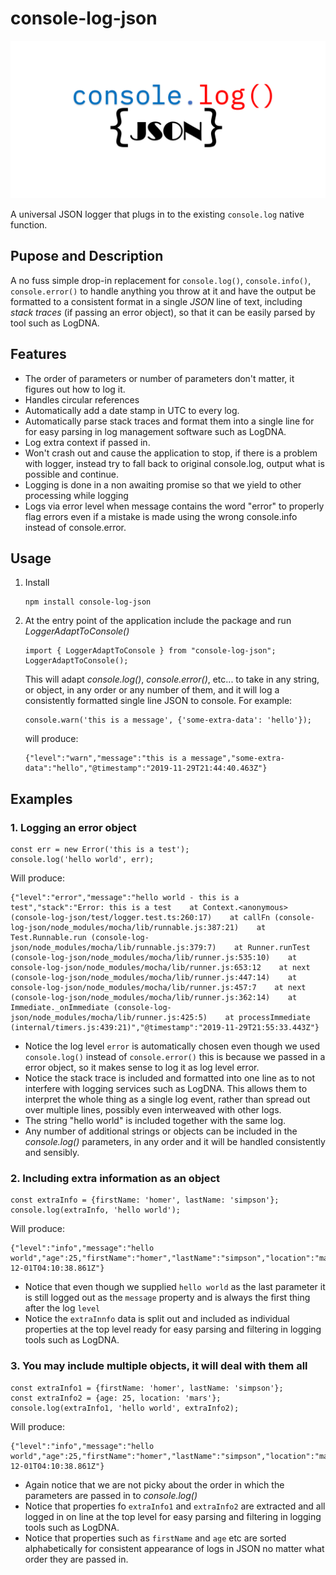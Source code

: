 # console-log-json
![title](docs/images/console-log-json-image.png)

A universal JSON logger that plugs in to the existing `console.log` native function.

## Pupose and Description
A no fuss simple drop-in replacement for `console.log()`, `console.info()`, 
`console.error()` to handle anything you throw at it and have the 
output be formatted to a consistent format in a single *JSON* line of text, including *stack traces* (if passing an error object), 
so that it can be easily parsed by tool such as LogDNA.

## Features
- The order of parameters or number of parameters don't matter, it figures out how to log it.
- Handles circular references
- Automatically add a date stamp in UTC to every log.
- Automatically parse stack traces and format them into a single line for for easy parsing in log management software such as LogDNA.
- Log extra context if passed in.
- Won't crash out and cause the application to stop, if there is a problem with logger, instead try to fall back to original console.log, output what is possible and continue. 
- Logging is done in a non awaiting promise so that we yield to other processing while logging
- Logs via error level when message contains the word "error" to properly flag errors even if a mistake is made using the wrong console.info instead of console.error.

## Usage

1. Install
    ```
    npm install console-log-json
    ```
2. At the entry point of the application include the package and run *LoggerAdaptToConsole()*
    ```
    import { LoggerAdaptToConsole } from "console-log-json";
    LoggerAdaptToConsole();
    ```
    This will adapt *console.log()*, *console.error()*, etc... to take in any string, or object, in any order or any number of them, and it will log a consistently formatted single line JSON to console.
    For example:
    ```
    console.warn('this is a message', {'some-extra-data': 'hello'});
    ```
    will produce:
    ```
    {"level":"warn","message":"this is a message","some-extra-data":"hello","@timestamp":"2019-11-29T21:44:40.463Z"}
    ```

## Examples

### 1. Logging an error object
   ```
   const err = new Error('this is a test');
   console.log('hello world', err);
   ```
   Will produce:
   ```
   {"level":"error","message":"hello world - this is a test","stack":"Error: this is a test    at Context.<anonymous> (console-log-json/test/logger.test.ts:260:17)    at callFn (console-log-json/node_modules/mocha/lib/runnable.js:387:21)    at Test.Runnable.run (console-log-json/node_modules/mocha/lib/runnable.js:379:7)    at Runner.runTest (console-log-json/node_modules/mocha/lib/runner.js:535:10)    at console-log-json/node_modules/mocha/lib/runner.js:653:12    at next (console-log-json/node_modules/mocha/lib/runner.js:447:14)    at console-log-json/node_modules/mocha/lib/runner.js:457:7    at next (console-log-json/node_modules/mocha/lib/runner.js:362:14)    at Immediate._onImmediate (console-log-json/node_modules/mocha/lib/runner.js:425:5)    at processImmediate (internal/timers.js:439:21)","@timestamp":"2019-11-29T21:55:33.443Z"}
   ```
   - Notice the log level `error` is automatically chosen even though we used `console.log()` instead of `console.error()` this is because we passed in a error object, so it makes sense to log it as log level error.
   - Notice the stack trace is included and formatted into one line as to not interfere with logging services such as LogDNA.  This allows them to interpret the whole thing as a single log event, rather than spread out over multiple lines, possibly even interweaved with other logs.
   - The string "hello world" is included together with the same log.
   - Any number of additional strings or objects can be included in the *console.log()* parameters, in any order and it will be handled consistently and sensibly.

### 2. Including extra information as an object
   ```
   const extraInfo = {firstName: 'homer', lastName: 'simpson'};
   console.log(extraInfo, 'hello world');
   ```
   Will produce:
   ```
   {"level":"info","message":"hello world","age":25,"firstName":"homer","lastName":"simpson","location":"mars","@timestamp":"2019-12-01T04:10:38.861Z"}
   ```
   - Notice that even though we supplied `hello world` as the last parameter it is still logged out as the `message` property and is always the first thing after the log `level`
   - Notice the `extraInnfo` data is split out and included as individual properties at the top level ready for easy parsing and filtering in logging tools such as LogDNA.

### 3. You may include multiple objects, it will deal with them all
   ```
   const extraInfo1 = {firstName: 'homer', lastName: 'simpson'};
   const extraInfo2 = {age: 25, location: 'mars'};
   console.log(extraInfo1, 'hello world', extraInfo2);
   ```
   Will produce:
   ```
   {"level":"info","message":"hello world","age":25,"firstName":"homer","lastName":"simpson","location":"mars","@timestamp":"2019-12-01T04:10:38.861Z"}
   ```
   - Again notice that we are not picky about the order in which the parameters are passed in to *console.log()*
   - Notice that properties fo `extraInfo1` and `extraInfo2` are extracted and all logged in on line at the top level for easy parsing and filtering in logging tools such as LogDNA.
   - Notice that properties such as `firstName` and `age` etc are sorted alphabetically for consistent appearance of logs in JSON no matter what order they are passed in.
